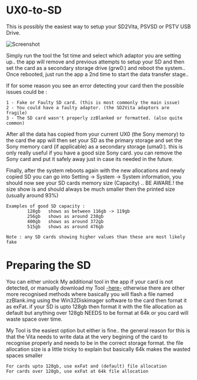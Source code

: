 # UX0-to-SD
This is possibly the easiest way to setup your SD2Vita, PSVSD or PSTV USB Drive.

![Screenshot](https://github.com/AntHJ/UX0toSD/blob/main/Vita.jpg)

Simply run the tool the 1st time and select which adaptor you are setting up.. the app will remove and previous attempts to setup your SD and then set the card as a secondary storage drive (grw0:) and reboot the system.. Once rebooted, just run the app a 2nd time to start the data transfer stage..

If for some reason you see an error detecting your card then the possible issues could be :
    
    1 - Fake or Faulty SD card. (this is most commonly the main issue)
    2 - You could have a faulty adaptor. (the SD2Vita adaptors are fragile)
    3 - The SD card wasn't properly zzBlanked or formatted. (also quite common)
      
After all the data has copied from your current UX0 (the Sony memory) to the card the app will then set your SD as the primary storage and set the Sony memory card (if applicable) as a secondary storage (uma0:). this is only really useful if you have a good size Sony card. you can remove the Sony card and put it safely away just in case its needed in the future.

Finally, after the system reboots again with the new allocations and newly copied SD you can go into Setting -> System -> System information, you should now see your SD cards memory size (Capacity) .. BE AWARE.! the size show is and should always be much smaller then the printed size (usually around 93%)

    Examples of good SD capacity :
            128gb   shows as between 116gb -> 119gb
            256gb   shows as around 238gb
            400gb   shows as around 372gb
            515gb   shows as around 476gb
            
    Note : any SD cards showing higher values than these are most likely fake
    
# Preparing the SD
You can either unlock My additional tool in the app if your card is not detected, or manually download my Tool [-here-](https://github.com/AntHJ/UX0toSD/blob/main/FormatTool-lite.zip)
otherwise there are other more recognised methods where basically you will flash a file named zzBlank.img using the Win32Diskimager software to the card then fornat it as exFat. if your SD is upto 128gb then format it with the file allocation as default but anything over 128gb NEEDS to be format at 64k or you card will waste space over time.

My Tool is the easiest option but either is fine.. the general reason for this is that the Vita needs to write data at the very begining of the card to recognise properly and needs to be in the correct storage format. the file allocation size is a little tricky to explain but basically 64k makes the wasted spaces smaller

    For cards upto 128gb, use exFat and (default) file allocation
    For cards over 128gb, use exFat at 64k file allocation

